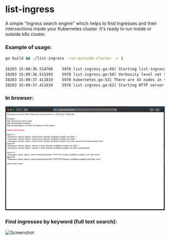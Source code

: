 # list-ingress
A simple "Ingress search engine" which helps to find Ingresses and their intersections inside your Kubernetes cluster. 
It's ready to run inside or outside k8s cluster.

### Example of usage:
```bash
go build && ./list-ingress -run-outside-cluster -v 1

I0203 15:09:36.514766    5978 list-ingress.go:49] Starting list-ingress...
I0203 15:09:36.515393    5978 list-ingress.go:50] Verbosity level set to 1
I0203 15:09:37.411819    5978 kubernetes.go:53] There are 43 nodes in the cluster
I0203 15:09:37.411839    5978 list-ingress.go:62] Starting HTTP server at http://0.0.0.0:8080
```

### In browser:
![Screenshot](https://github.com/Nastradamus/list-ingress/raw/master/doc/images/list-ingress1.png)

### Find ingresses by keyword (full text search):
![Screenshot](https://github.com/Nastradamus/list-ingress/raw/master/doc/images/list-ingress2.png)
